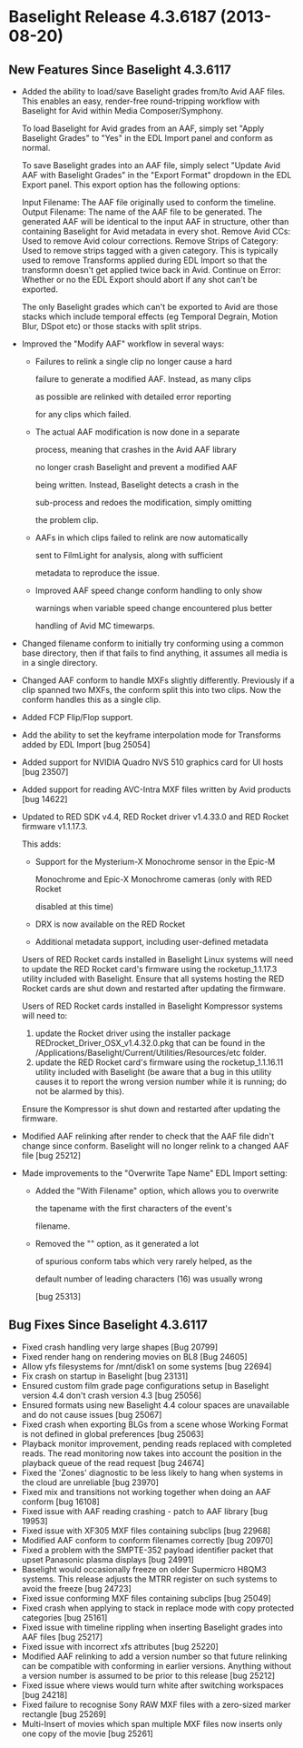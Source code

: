 # Baselight Release 4.3.6187 (2013-08-20)



## New Features Since Baselight 4.3.6117

*   Added the ability to load/save Baselight grades from/to Avid AAF files. This enables an easy, render-free round-tripping workflow with Baselight for Avid within Media Composer/Symphony.

    To load Baselight for Avid grades from an AAF, simply set "Apply Baselight Grades" to "Yes" in the EDL Import panel and conform as normal.

    To save Baselight grades into an AAF file, simply select "Update Avid AAF with Baselight Grades" in the "Export Format" dropdown in the EDL Export panel. This export option has the following options:

    Input Filename: The AAF file originally used to conform the timeline. Output Filename: The name of the AAF file to be generated. The generated AAF will be identical to the input AAF in structure, other than containing Baselight for Avid metadata in every shot. Remove Avid CCs: Used to remove Avid colour corrections. Remove Strips of Category: Used to remove strips tagged with a given category. This is typically used to remove Transforms applied during EDL Import so that the transformn doesn't get applied twice back in Avid. Continue on Error: Whether or no the EDL Export should abort if any shot can't be exported.

    The only Baselight grades which can't be exported to Avid are those stacks which include temporal effects (eg Temporal Degrain, Motion Blur, DSpot etc) or those stacks with split strips.
* Improved the "Modify AAF" workflow in several ways:
  *   Failures to relink a single clip no longer cause a hard

      failure to generate a modified AAF. Instead, as many clips

      as possible are relinked with detailed error reporting

      for any clips which failed.
  *   The actual AAF modification is now done in a separate

      process, meaning that crashes in the Avid AAF library

      no longer crash Baselight and prevent a modified AAF

      being written. Instead, Baselight detects a crash in the

      sub-process and redoes the modification, simply omitting

      the problem clip.
  *   AAFs in which clips failed to relink are now automatically

      sent to FilmLight for analysis, along with sufficient&#x20;

      metadata to reproduce the issue.
  *   Improved AAF speed change conform handling to only show

      warnings when variable speed change encountered plus better

      handling of Avid MC timewarps.
* Changed filename conform to initially try conforming using a common base directory, then if that fails to find anything, it assumes all media is in a single directory.
* Changed AAF conform to handle MXFs slightly differently. Previously if a clip spanned two MXFs, the conform split this into two clips. Now the conform handles this as a single clip.
* Added FCP Flip/Flop support.
* Add the ability to set the keyframe interpolation mode for Transforms added by EDL Import \[bug 25054]
* Added support for NVIDIA Quadro NVS 510 graphics card for UI hosts \[bug 23507]
* Added support for reading AVC-Intra MXF files written by Avid products \[bug 14622]
*   Updated to RED SDK v4.4, RED Rocket driver v1.4.33.0 and RED Rocket firmware v1.1.17.3.

    This adds:

    *   Support for the Mysterium-X Monochrome sensor in the Epic-M

        Monochrome and Epic-X Monochrome cameras (only with RED Rocket

        disabled at this time)
    * DRX is now available on the RED Rocket
    * Additional metadata support, including user-defined metadata

    Users of RED Rocket cards installed in Baselight Linux systems will need to update the RED Rocket card's firmware using the rocketup\_1.1.17.3 utility included with Baselight. Ensure that all systems hosting the RED Rocket cards are shut down and restarted after updating the firmware.

    Users of RED Rocket cards installed in Baselight Kompressor systems will need to:

    1. update the Rocket driver using the installer package REDrocket\_Driver\_OSX\_v1.4.32.0.pkg that can be found in the /Applications/Baselight/Current/Utilities/Resources/etc folder.
    2. update the RED Rocket card's firmware using the rocketup\_1.1.16.11 utility included with Baselight (be aware that a bug in this utility causes it to report the wrong version number while it is running; do not be alarmed by this).

    Ensure the Kompressor is shut down and restarted after updating the firmware.
* Modified AAF relinking after render to check that the AAF file didn't change since conform. Baselight will no longer relink to a changed AAF file \[bug 25212]
* Made improvements to the "Overwrite Tape Name" EDL Import setting:
  *   Added the "With Filename" option, which allows you to overwrite

      the tapename with the first  characters of the event's

      filename.&#x20;
  *   Removed the "" option, as it generated a lot

      of spurious conform tabs which very rarely helped, as the

      default number of leading characters (16) was usually wrong

      \[bug 25313]

## Bug Fixes Since Baselight 4.3.6117

* Fixed crash handling very large shapes \[Bug 20799]
* Fixed render hang on rendering movies on BL8 \[Bug 24605]
* Allow yfs filesystems for /mnt/disk1 on some systems \[bug 22694]
* Fix crash on startup in Baselight \[bug 23131]
* Ensured custom film grade page configurations setup in Baselight version 4.4 don't crash version 4.3 \[bug 25056]
* Ensured formats using new Baselight 4.4 colour spaces are unavailable and do not cause issues \[bug 25067]
* Fixed crash when exporting BLGs from a scene whose Working Format is not defined in global preferences \[bug 25063]
* Playback monitor improvement, pending reads replaced with completed reads. The read monitoring now takes into account the position in the playback queue of the read request \[bug 24674]
* Fixed the 'Zones' diagnostic to be less likely to hang when systems in the cloud are unreliable \[bug 23970]
* Fixed mix and transitions not working together when doing an AAF conform \[bug 16108]
* Fixed issue with AAF reading crashing - patch to AAF library \[bug 19953]
* Fixed issue with XF305 MXF files containing subclips \[bug 22968]
* Modified AAF conform to conform filenames correctly \[bug 20970]
* Fixed a problem with the SMPTE-352 payload identifier packet that upset Panasonic plasma displays \[bug 24991]
* Baselight would occasionally freeze on older Supermicro H8QM3 systems. This release adjusts the MTRR register on such systems to avoid the freeze \[bug 24723]
* Fixed issue conforming MXF files containing subclips \[bug 25049]
* Fixed crash when applying to stack in replace mode with copy protected categories \[bug 25161]
* Fixed issue with timeline rippling when inserting Baselight grades into AAF files \[bug 25217]
* Fixed issue with incorrect xfs attributes \[bug 25220]
* Modified AAF relinking to add a version number so that future relinking can be compatible with conforming in earlier versions. Anything without a version number is assumed to be prior to this release \[bug 25212]
* Fixed issue where views would turn white after switching workspaces \[bug 24218]
* Fixed failure to recognise Sony RAW MXF files with a zero-sized marker rectangle \[bug 25269]
* Multi-Insert of movies which span multiple MXF files now inserts only one copy of the movie \[bug 25261]
